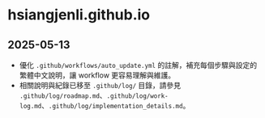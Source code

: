 # hsiangjenli.github.io

## 2025-05-13
- 優化 `.github/workflows/auto_update.yml` 的註解，補充每個步驟與設定的繁體中文說明，讓 workflow 更容易理解與維護。
- 相關說明與紀錄已移至 `.github/log/` 目錄，請參見 `.github/log/roadmap.md`、`.github/log/work-log.md`、`.github/log/implementation_details.md`。
